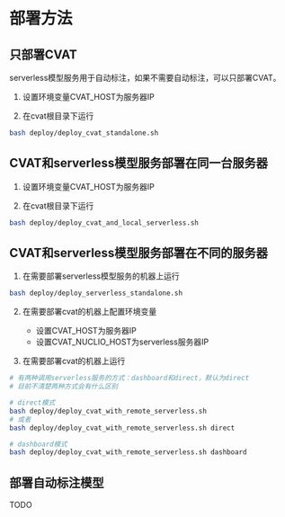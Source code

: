 # 部署方法
## 只部署CVAT
serverless模型服务用于自动标注，如果不需要自动标注，可以只部署CVAT。

1. 设置环境变量CVAT_HOST为服务器IP

2. 在cvat根目录下运行
```bash
bash deploy/deploy_cvat_standalone.sh
```

## CVAT和serverless模型服务部署在同一台服务器
1. 设置环境变量CVAT_HOST为服务器IP

2. 在cvat根目录下运行
```bash
bash deploy/deploy_cvat_and_local_serverless.sh
```

## CVAT和serverless模型服务部署在不同的服务器
1. 在需要部署serverless模型服务的机器上运行
```bash
bash deploy/deploy_serverless_standalone.sh
```

2. 在需要部署cvat的机器上配置环境变量
    - 设置CVAT_HOST为服务器IP
    - 设置CVAT_NUCLIO_HOST为serverless服务器IP

3. 在需要部署cvat的机器上运行
```bash
# 有两种调用serverless服务的方式：dashboard和direct，默认为direct
# 目前不清楚两种方式会有什么区别

# direct模式
bash deploy/deploy_cvat_with_remote_serverless.sh
# 或者
bash deploy/deploy_cvat_with_remote_serverless.sh direct

# dashboard模式
bash deploy/deploy_cvat_with_remote_serverless.sh dashboard
```

## 部署自动标注模型
TODO